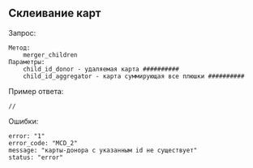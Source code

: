 ## Склеивание карт

Запрос:
    
    Метод: 
        merger_children
    Параметры:
        child_id_donor - удаляемая карта ##########
        child_id_aggregator - карта суммирующая все плюшки ##########
    

Пример ответа:

    //

Ошибки:

    error: "1"
    error_code: "MCD_2"
    message: "карты-донора с указанным id не существует"
    status: "error"

